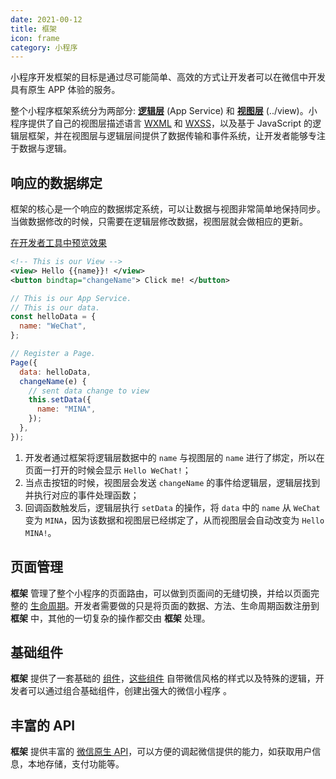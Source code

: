 ```yaml
---
date: 2021-00-12
title: 框架
icon: frame
category: 小程序
---
```


小程序开发框架的目标是通过尽可能简单、高效的方式让开发者可以在微信中开发具有原生 APP 体验的服务。

整个小程序框架系统分为两部分: [**逻辑层**](../service/README.md) (App Service) 和 [**视图层**](../view/README.md) (../view)。小程序提供了自己的视图层描述语言 [WXML](../view/wxml.md) 和 [WXSS](../view/wxss.md)，以及基于 JavaScript 的逻辑层框架，并在视图层与逻辑层间提供了数据传输和事件系统，让开发者能够专注于数据与逻辑。

<!-- more -->

## 响应的数据绑定 <Badge text="务必理解" type="error" />

框架的核心是一个响应的数据绑定系统，可以让数据与视图非常简单地保持同步。当做数据修改的时候，只需要在逻辑层修改数据，视图层就会做相应的更新。

[在开发者工具中预览效果](https://developers.weixin.qq.com/s/l0gLEKmv6gZa)

```xml
<!-- This is our View -->
<view> Hello {{name}}! </view>
<button bindtap="changeName"> Click me! </button>
```

```js
// This is our App Service.
// This is our data.
const helloData = {
  name: "WeChat",
};

// Register a Page.
Page({
  data: helloData,
  changeName(e) {
    // sent data change to view
    this.setData({
      name: "MINA",
    });
  },
});
```

1. 开发者通过框架将逻辑层数据中的 `name` 与视图层的 `name` 进行了绑定，所以在页面一打开的时候会显示 `Hello WeChat!`；
1. 当点击按钮的时候，视图层会发送 `changeName` 的事件给逻辑层，逻辑层找到并执行对应的事件处理函数；
1. 回调函数触发后，逻辑层执行 `setData` 的操作，将 `data` 中的 `name` 从 `WeChat` 变为 `MINA`，因为该数据和视图层已经绑定了，从而视图层会自动改变为 `Hello MINA!`。

## 页面管理

**框架** 管理了整个小程序的页面路由，可以做到页面间的无缝切换，并给以页面完整的 [生命周期](../service/lifetime.md)。开发者需要做的只是将页面的数据、方法、生命周期函数注册到 **框架** 中，其他的一切复杂的操作都交由 **框架** 处理。

## 基础组件

**框架** 提供了一套基础的 [组件](../view/component.md)，[这些组件](../view/component.md) 自带微信风格的样式以及特殊的逻辑，开发者可以通过组合基础组件，创建出强大的微信小程序 。

## 丰富的 API

**框架** 提供丰富的 [微信原生 API](../service/api/README.md)，可以方便的调起微信提供的能力，如获取用户信息，本地存储，支付功能等。
